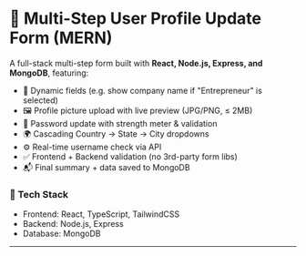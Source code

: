 # 🧾 Multi-Step User Profile Update Form (MERN)

A full-stack multi-step form built with **React, Node.js, Express, and MongoDB**, featuring:

- 🔄 Dynamic fields (e.g. show company name if "Entrepreneur" is selected)
- 🖼️ Profile picture upload with live preview (JPG/PNG, ≤ 2MB)
- 🔐 Password update with strength meter & validation
- 🌍 Cascading Country → State → City dropdowns
- ⚙️ Real-time username check via API
- ✅ Frontend + Backend validation (no 3rd-party form libs)
- 📬 Final summary + data saved to MongoDB

### 🚀 Tech Stack
- Frontend: React, TypeScript, TailwindCSS
- Backend: Node.js, Express
- Database: MongoDB

---
